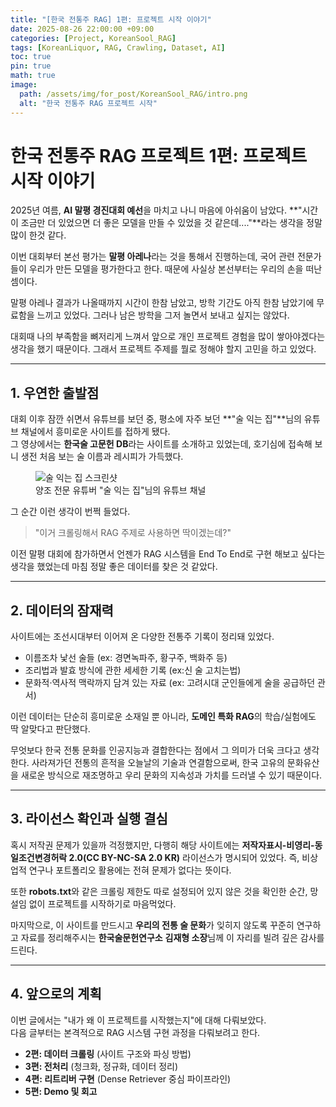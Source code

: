 ```yaml
---
title: "[한국 전통주 RAG] 1편: 프로젝트 시작 이야기"
date: 2025-08-26 22:00:00 +09:00
categories: [Project, KoreanSool_RAG]
tags: [KoreanLiquor, RAG, Crawling, Dataset, AI]
toc: true
pin: true
math: true
image:
  path: /assets/img/for_post/KoreanSool_RAG/intro.png
  alt: "한국 전통주 RAG 프로젝트 시작"
---
```


# 한국 전통주 RAG 프로젝트 1편: 프로젝트 시작 이야기

2025년 여름, **AI 말평 경진대회 예선**을 마치고 나니 마음에 아쉬움이 남았다.
**"시간이 조금만 더 있었으면 더 좋은 모델을 만들 수 있었을 것 같은데...."**라는 생각을 정말 많이 한것 같다.

이번 대회부터 본선 평가는 **말평 아레나**라는 것을 통해서 진행하는데, 국어 관련 전문가들이 우리가 만든 모델을 평가한다고 한다.
때문에 사실상 본선부터는 우리의 손을 떠난 셈이다.

말평 아레나 결과가 나올때까지 시간이 한참 남았고, 방학 기간도 아직 한참 남았기에 무료함을 느끼고 있었다.
그러나 남은 방학을 그저 놀면서 보내고 싶지는 않았다.

대회때 나의 부족함을 뼈저리게 느껴서 앞으로 개인 프로젝트 경험을 많이 쌓아야겠다는 생각을 했기 때문이다.
그래서 프로젝트 주제를 뭘로 정해야 할지 고민을 하고 있었다. 

---

## 1. 우연한 출발점

대회 이후 잠깐 쉬면서 유튜브를 보던 중, 평소에 자주 보던 **"술 익는 집"**님의 유튜브 채널에서 흥미로운 사이트를 접하게 됐다.  
그 영상에서는 **한국술 고문헌 DB**라는 사이트를 소개하고 있었는데, 호기심에 접속해 보니 생전 처음 보는 술 이름과 레시피가 가득했다.  

<figure>
  <img src="/assets/img/KoreanSool_RAG/sool_house.png" alt="술 익는 집 스크린샷">
  <figcaption>양조 전문 유튜버 "술 익는 집"님의 유튜브 채널</figcaption>
</figure>

그 순간 이런 생각이 번쩍 들었다.  

> "이거 크롤링해서 RAG 주제로 사용하면 딱이겠는데?"

이전 말평 대회에 참가하면서 언젠가 RAG 시스템을 End To End로 구현 해보고 싶다는 생각을 했었는데
마침 정말 좋은 데이터를 찾은 것 같았다.

---

## 2. 데이터의 잠재력

사이트에는 조선시대부터 이어져 온 다양한 전통주 기록이 정리돼 있었다.  
- 이름조차 낯선 술들 (ex: 경면녹파주, 황구주, 백화주 등)  
- 조리법과 발효 방식에 관한 세세한 기록 (ex:신 술 고치는법)
- 문화적·역사적 맥락까지 담겨 있는 자료 (ex: 고려시대 군인들에게 술을 공급하던 관서)

이런 데이터는 단순히 흥미로운 소재일 뿐 아니라, **도메인 특화 RAG**의 학습/실험에도 딱 알맞다고 판단했다.

무엇보다 한국 전통 문화를 인공지능과 결합한다는 점에서 그 의미가 더욱 크다고 생각한다.
사라져가던 전통의 흔적을 오늘날의 기술과 연결함으로써, 한국 고유의 문화유산을 새로운 방식으로 재조명하고 우리 문화의 지속성과 가치를 드러낼 수 있기 때문이다.

---

## 3. 라이선스 확인과 실행 결심

혹시 저작권 문제가 있을까 걱정했지만, 다행히 해당 사이트에는
**저작자표시-비영리-동일조건변경허락 2.0(CC BY-NC-SA 2.0 KR)** 라이선스가 명시되어 있었다.
즉, 비상업적 연구나 포트폴리오 활용에는 전혀 문제가 없다는 뜻이다.

또한 **robots.txt**와 같은 크롤링 제한도 따로 설정되어 있지 않은 것을 확인한 순간, 망설임 없이 프로젝트를 시작하기로 마음먹었다.

마지막으로, 이 사이트를 만드시고 **우리의 전통 술 문화**가 잊히지 않도록 꾸준히 연구하고 자료를 정리해주시는
**한국술문헌연구소** **김재형 소장**님께 이 자리를 빌려 깊은 감사를 드린다.

---

## 4. 앞으로의 계획

이번 글에서는 "내가 왜 이 프로젝트를 시작했는지"에 대해 다뤄보았다.  
다음 글부터는 본격적으로 RAG 시스템 구현 과정을 다뤄보려고 한다.

- **2편: 데이터 크롤링** (사이트 구조와 파싱 방법)  
- **3편: 전처리** (청크화, 정규화, 데이터 정리)  
- **4편: 리트리버 구현** (Dense Retriever 중심 파이프라인)  
- **5편: Demo 및 회고** 
